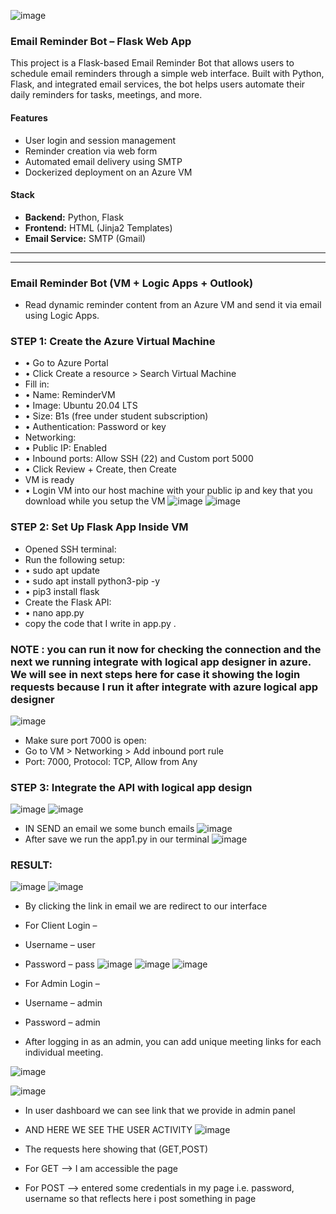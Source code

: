 ![image](https://github.com/user-attachments/assets/229232d0-33bd-4150-a27a-488ca2a8b473)
###  Email Reminder Bot – Flask Web App
This project is a Flask-based Email Reminder Bot that allows users to schedule email reminders through a simple web interface. Built with Python, Flask, and integrated email services, the bot helps users automate their daily reminders for tasks, meetings, and more.

####  Features
- User login and session management
- Reminder creation via web form
- Automated email delivery using SMTP
- Dockerized deployment on an Azure VM

####  Stack
- **Backend:** Python, Flask
- **Frontend:** HTML (Jinja2 Templates)
- **Email Service:** SMTP (Gmail)
*********************************************************************************************************************************************************************************************************************
*********************************************************************************************************************************************************************************************************************

### Email Reminder Bot (VM + Logic Apps + Outlook)
- Read dynamic reminder content from an Azure VM and send it via email using Logic Apps.
### STEP 1: Create the Azure Virtual Machine
- •	Go to Azure Portal
- •	Click Create a resource > Search Virtual Machine
- Fill in:
- •	Name: ReminderVM
- •	Image: Ubuntu 20.04 LTS
- •	Size: B1s (free under student subscription)
- •	Authentication: Password or key 
- Networking:
- •	Public IP: Enabled
- •	Inbound ports: Allow SSH (22) and Custom port 5000
- •	Click Review + Create, then Create
- VM is ready
- •	Login VM into our host machine with your public ip and key that you download while you setup the VM 
![image](https://github.com/user-attachments/assets/a7711c1c-f2d8-4740-83da-25c7691744e4)
![image](https://github.com/user-attachments/assets/87ecc69a-396c-4dba-91df-cae48e50ac6b)
### STEP 2: Set Up Flask App Inside VM
- Opened SSH terminal:
- Run the following setup:
- •	sudo apt update
- •	sudo apt install python3-pip -y
- •	pip3 install flask
- Create the Flask API:
- •	nano app.py 
- copy the code that I write in app.py . 
### NOTE : you can run it now for checking the connection and the next we running integrate with logical app designer in  azure. We will see in next steps  here for case it showing the login requests because I run it after integrate with azure logical app designer
![image](https://github.com/user-attachments/assets/dcca0793-97bf-49fd-b73b-149bdfe54aa7)


- Make sure port 7000 is open:
- Go to VM > Networking > Add inbound port rule
- Port: 7000, Protocol: TCP, Allow from Any


### STEP 3: Integrate the API  with logical app design 
 ![image](https://github.com/user-attachments/assets/07641285-e849-4d3e-a705-25372222e7fe)
![image](https://github.com/user-attachments/assets/236ee07d-4d69-4051-abee-b8fc1245281e)

 
- IN SEND an email we some bunch emails
![image](https://github.com/user-attachments/assets/96686640-5884-4b2f-a9a3-b7d06b21e9c5)
- After save we run the app1.py in our terminal 
![image](https://github.com/user-attachments/assets/10830af7-fa7e-4e80-b94a-fbb8c5c1c0b4)

### RESULT: 

![image](https://github.com/user-attachments/assets/f360b460-2935-4f8d-8fb7-30404f649dd1)
![image](https://github.com/user-attachments/assets/caf335ec-6ea5-4dcd-94eb-44b4232d55b3)

- By clicking the link in email we are redirect to our interface 
- For Client Login –
- Username – user
- Password – pass
![image](https://github.com/user-attachments/assets/70e582fb-0727-4436-96ce-6ee35a9fdb20)
![image](https://github.com/user-attachments/assets/a6a08a41-3845-4de0-b7ad-ad4c66a2739c)
![image](https://github.com/user-attachments/assets/6cf5f954-5b8c-449e-a510-fe33409d2a47)
- For Admin Login – 
- Username – admin
- Password – admin

- After logging in as an admin, you can add unique meeting links for each individual meeting.

![image](https://github.com/user-attachments/assets/e3f99337-a9cc-4398-b996-1324965a3376)

![image](https://github.com/user-attachments/assets/aa6ef488-42e9-46ba-b2fd-e83c54df3736)
- In user dashboard we can see link that we provide in admin panel 

- AND HERE WE SEE THE USER ACTIVITY
![image](https://github.com/user-attachments/assets/0e3b0944-c6a9-45b4-b1d2-bc454a514b15)
- The requests here showing that (GET,POST)
- For GET   --> I am accessible the page 
- For POST  --> entered some credentials in my page  i.e.  password, username so that  reflects here i post something in page
